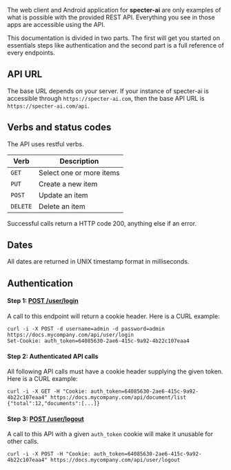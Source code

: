 The web client and Android application for **specter-ai** are only examples
of what is possible with the provided REST API. Everything you see in those apps are
accessible using the API.

This documentation is divided in two parts. The first will get you started on essentials
steps like authentication and the second part is a full reference of every endpoints.

## API URL
The base URL depends on your server. If your instance of specter-ai is accessible through
`https://specter-ai.com`, then the base API URL is `https://specter-ai.com/api`.

## Verbs and status codes
The API uses restful verbs.

| Verb | Description |
|---|---|
| `GET` | Select one or more items |
| `PUT` | Create a new item |
| `POST` | Update an item |
| `DELETE` | Delete an item |

Successful calls return a HTTP code 200, anything else if an error.

## Dates
All dates are returned in UNIX timestamp format in milliseconds.

## Authentication
#### **Step 1: [POST /user/login](#api-User-PostUserLogin)**

A call to this endpoint will return a cookie header. Here is a CURL example:
```
curl -i -X POST -d username=admin -d password=admin https://docs.mycompany.com/api/user/login
Set-Cookie: auth_token=64085630-2ae6-415c-9a92-4b22c107eaa4
```

#### **Step 2: Authenticated API calls**

All following API calls must have a cookie header supplying the given token. Here is a CURL example:
```
curl -i -X GET -H "Cookie: auth_token=64085630-2ae6-415c-9a92-4b22c107eaa4" https://docs.mycompany.com/api/document/list
{"total":12,"documents":[...]}
```

#### **Step 3: [POST /user/logout](#api-User-PostUserLogout)**

A call to this API with a given `auth_token` cookie will make it unusable for other calls.
```
curl -i -X POST -H "Cookie: auth_token=64085630-2ae6-415c-9a92-4b22c107eaa4" https://docs.mycompany.com/api/user/logout
```
